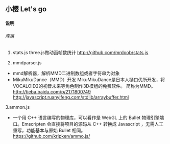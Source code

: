 ## 小樱 Let's go

#### 说明

###### 库类
1. stats.js
three.js做动画帧数统计  http://github.com/mrdoob/stats.js

2. mmdparser.js
- mmd解析器，解析MMD二进制数组或者字符串为对象
- MikuMikuDance（MMD）开发 MikuMikuDance是日本人樋口优所开发，将VOCALOID2的初音未来等角色制作3D模组的免费软件。 简称为MMD。   
http://tieba.baidu.com/p/2171800749  
http://javascript.ruanyifeng.com/stdlib/arraybuffer.html

3.ammon.js
- 一个用 C++ 语言编写的物理库，可以看作是 WebGL 上的 Bullet 物理引擎端口。Emscripten 会直接将项目的源码从 C++ 转换成 Javascript ，无需人工重写，功能基本与原始 Bullet 相同。  
https://github.com/kripken/ammo.js/